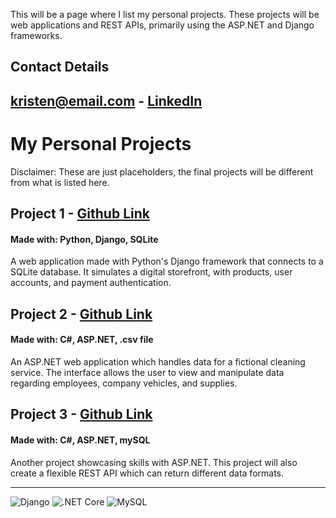 This will be a page where I list my personal projects. These projects will be web applications and REST APIs, primarily using the ASP.NET and Django frameworks. 
## Contact Details
[kristen@email.com](google.com) - [LinkedIn](http://linkedin.com)
---

# My Personal Projects
Disclaimer: These are just placeholders, the final projects will be different from what is listed here.
## **Project 1 - [Github Link](github.com)**
#### Made with: Python, Django, SQLite
A web application made with Python's Django framework that connects to a SQLite database. It simulates a digital storefront, with products, user accounts, and payment authentication.

## **Project 2 - [Github Link](github.com)**
#### Made with: C#, ASP.NET, .csv file
An ASP.NET web application which handles data for a fictional cleaning service. The interface allows the user to view and manipulate data regarding employees, company vehicles, and supplies. 

## **Project 3 - [Github Link](github.com)**
#### Made with: C#, ASP.NET, mySQL
Another project showcasing skills with ASP.NET. This project will also create a flexible REST API which can return different data formats.

___
![Django](https://static.djangoproject.com/img/logos/django-logo-negative.png)
![.NET Core](https://upload.wikimedia.org/wikipedia/commons/thumb/e/ee/.NET_Core_Logo.svg/2048px-.NET_Core_Logo.svg.png)
![MySQL](https://static.javatpoint.com/mysql/images/mysql-tutorial.png)
